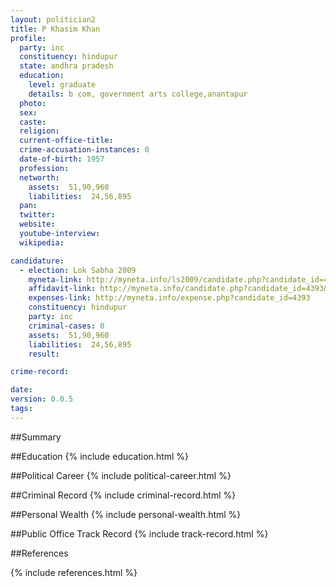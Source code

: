 ```yaml
---
layout: politician2
title: P Khasim Khan
profile: 
  party: inc
  constituency: hindupur
  state: andhra pradesh
  education: 
    level: graduate
    details: b com, government arts college,anantapur
  photo: 
  sex: 
  caste: 
  religion: 
  current-office-title: 
  crime-accusation-instances: 0
  date-of-birth: 1957
  profession: 
  networth: 
    assets:  51,90,960
    liabilities:  24,56,895
  pan: 
  twitter: 
  website: 
  youtube-interview: 
  wikipedia: 

candidature: 
  - election: Lok Sabha 2009
    myneta-link: http://myneta.info/ls2009/candidate.php?candidate_id=4393
    affidavit-link: http://myneta.info/candidate.php?candidate_id=4393&scan=original
    expenses-link: http://myneta.info/expense.php?candidate_id=4393
    constituency: hindupur 
    party: inc
    criminal-cases: 0
    assets:  51,90,960
    liabilities:  24,56,895
    result:  

crime-record: 

date: 
version: 0.0.5
tags: 
---
```

##Summary


##Education
{% include education.html %}


##Political Career
{% include political-career.html %}


##Criminal Record
{% include criminal-record.html %}


##Personal Wealth
{% include personal-wealth.html %}


##Public Office Track Record
{% include track-record.html %}


##References


{% include references.html %}